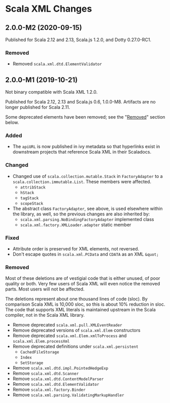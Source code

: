 # Scala XML Changes

## 2.0.0-M2 (2020-09-15)

Published for Scala 2.12 and 2.13, Scala.js 1.2.0,
and Dotty 0.27.0-RC1.

### Removed

- Removed `scala.xml.dtd.ElementValidator`

## 2.0.0-M1 (2019-10-21)

Not binary compatible with Scala XML 1.2.0.

Published for Scala 2.12, 2.13 and Scala.js 0.6, 1.0.0-M8.
Artifacts are no longer published for Scala 2.11.

Some deprecated elements have been removed; see the "[Removed](#Removed)" section below.

### Added

- The `apiURL` is now published in ivy metadata so that hyperlinks
  exist in downstream projects that reference Scala XML in their
  Scaladocs.

### Changed

- Changed use of `scala.collection.mutable.Stack` in `FactoryAdapter` to a
  `scala.collection.immutable.List`.  These members were affected.
  - `attribStack`
  - `hStack`
  - `tagStack`
  - `scopeStack`
- The abstract class `FactoryAdapter`, see above, is used elsewhere
  within the library, as well, so the previous changes are also
  inherited by:
    - `scala.xml.parsing.NoBindingFactoryAdapter` implemented class
    - `scala.xml.factory.XMLLoader.adapter` static member

### Fixed

- Attribute order is preserved for XML elements, not reversed.
- Don't escape quotes in `scala.xml.PCData` and `CDATA` as an XML `&quot;`

### Removed

Most of these deletions are of vestigial code that is either unused,
of poor quality or both.  Very few users of Scala XML will even notice
the removed parts.  Most users will not be affected.

The deletions represent about one thousand lines of code (sloc).  By
comparison Scala XML is 10,000 sloc, so this is about 10% reduction in
sloc.  The code that supports XML literals is maintained upstream in
the Scala compiler, not in the Scala XML library.

- Remove deprecated `scala.xml.pull.XMLEventReader`
- Remove deprecated versions of `scala.xml.Elem` constructors
- Remove deprecated `scala.xml.Elem.xmlToProcess` and
  `scala.xml.Elem.processXml`
- Remove deprecated definitions under `scala.xml.persistent`
  - `CachedFileStorage`
  - `Index`
  - `SetStorage`
- Remove `scala.xml.dtd.impl.PointedHedgeExp`
- Remove `scala.xml.dtd.Scanner`
- Remove `scala.xml.dtd.ContentModelParser`
- Remove `scala.xml.dtd.ElementValidator`
- Remove `scala.xml.factory.Binder`
- Remove `scala.xml.parsing.ValidatingMarkupHandler`
